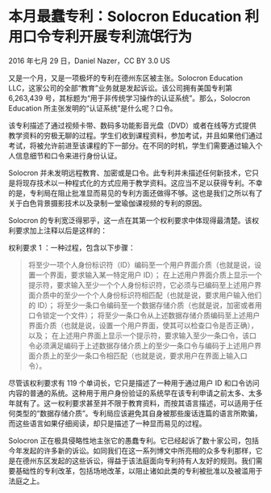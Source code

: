 # 本月最蠢专利：Solocron Education 利用口令专利开展专利流氓行为

2016 年七月 29 日，Daniel Nazer，CC BY 3.0 US

又是一个月，又是一项极坏的专利在德州东区被主张。Solocron Education LLC，这家公司的全部“教育”业务就是发起诉讼。该公司拥有美国专利第 6,263,439 号，其标题为“用于非传统学习操作的认证系统”。那么，Solocron Education 所主张发明的“认证系统”是什么呢？口令。

该专利描述了通过视频卡带、数码多功能影音光盘（DVD）或者在线等方式提供教学资料的穷极无聊的过程。学生们收到课程资料，参加考试，并且如果他们通过考试，将被允许前进至该课程的下一部分。在不同的时机，学生们需要通过输入个人信息细节和口令来进行身份认证。

Solocron 并未发明远程教育、加密或是口令。此专利并未描述任何新技术，它只是将现存技术以一种程式化的方式应用于教学资料。这应当不足以获得专利。不幸的是，专利局在阻止批准显而易见的专利方面还做得不够。这也是我们之所以有了关于白色背景摄影技术以及录制一堂瑜伽课视频的专利的原因。

Solocron 的专利宽泛得邪乎，这一点在其第一个权利要求中体现得最清楚。该权利要求加上注释以后是这样的：

权利要求 1 ：一种过程，包含以下步骤：

> 将至少一项个人身份标识符（ID）编码至一个用户界面介质（也就是说，设置一个界面，要求输入某一特定用户 ID）；
> 在上述用户界面介质上显示一个提示符，要求输入至少一个个人身份标识符，它必须与已编码至上述用户界面介质中的至少一个个人身份标识符相匹配（也就是说，要求用户输入他们的 ID）；
> 将至少一条口令编码至一个数据存储介质（也就是说，加密或者用口令锁定一个文件）；
> 将至少一条口令从上述数据存储介质编码至上述用户界面介质（也就是说，设置一个用户界面，使其可以检查口令是否正确），以及；
> 在上述用户界面上显示一个提示符，要求输入至少一条口令，该口令必须满足编码于上述数据存储介质上的至少一条口令与编码于上述用户界面介质上的至少一条口令相匹配（也就是说，要求用户在界面上输入口令）。

尽管该权利要求有 119 个单词长，它只是描述了一种用于通过用户 ID 和口令访问内容的普通的系统。这种用于用户身份验证的系统早在该专利申请之前太多、太多年就有了。这一权利要求甚至并不限于教育资料，而按其语言描述，可以适用于任何类型的“数据存储介质”。专利局应该避免其自身被那些废话连篇的语言所欺骗，而这些语言如果仔细阅读，却只是描述了一种显而易见的过程。

Solocron 正在极具侵略性地主张它的愚蠢专利。它已经起诉了数十家公司，包括今年发起的许多新的诉讼。如同我们在这一系列博文中所亮相的众多专利那样，它是在德州东区发起的这些诉讼，得益于该法庭面向专利持有人友好的规则。我们需要基础性的专利改革，包括场地改革，以阻止诸如此类的专利被批准以及被滥用于法庭之上。
